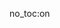 no_toc:on

<script src="//katacoda.com/embed.js"></script>
<div id="katacoda-scenario-1"
    data-katacoda-id="wortmann/fleur_install"
    data-katacoda-color="004d7f"
    style="height: 700px; padding-top: 2px;"></div>
